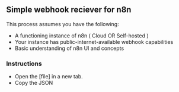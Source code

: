 ## Simple webhook reciever for n8n
This process assumes you have the following:

- A functioning instance of n8n ( Cloud OR Self-hosted )
- Your instance has public-internet-available webhook capabilities
- Basic understanding of n8n UI and concepts

### Instructions
* Open the [file] in a new tab.
* Copy the JSON